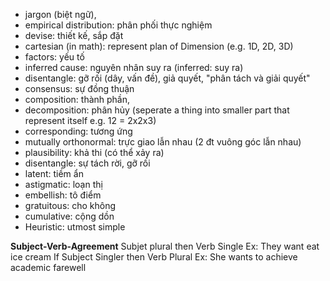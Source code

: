 +  jargon (biệt ngữ),
+ empirical distribution: phân phối thực nghiệm
+ devise: thiết kế, sắp đặt
+ cartesian (in math): represent plan of Dimension (e.g. 1D, 2D, 3D)
+ factors: yếu tố
+ inferred cause: nguyên nhân suy ra (inferred: suy ra)
+ disentangle: gỡ rối (dây, vấn đề), giả quyết, "phân tách và giải quyết"
+ consensus: sự đồng thuận 
+ composition: thành phần, 
+ decomposition: phân hủy (seperate a thing into smaller part that represent itself e.g. 12 = 2x2x3)
+ corresponding: tương ứng
+ mutually orthonormal: trực giao lẫn nhau (2 đt vuông góc lẫn nhau)
+ plausibility: khả thi (có thể xảy ra) 
+ disentangle: sự tách rời, gỡ rối 
+ latent: tiềm ẩn
+ astigmatic: loạn thị 
+ embellish: tô điểm
+ gratuitous: cho không
+ cumulative: cộng dồn
+ Heuristic: utmost simple 


**Subject-Verb-Agreement**
Subjet plural then Verb Single
	Ex: They want eat ice cream
If Subject Singler then Verb Plural
	Ex: She wants to achieve academic farewell
